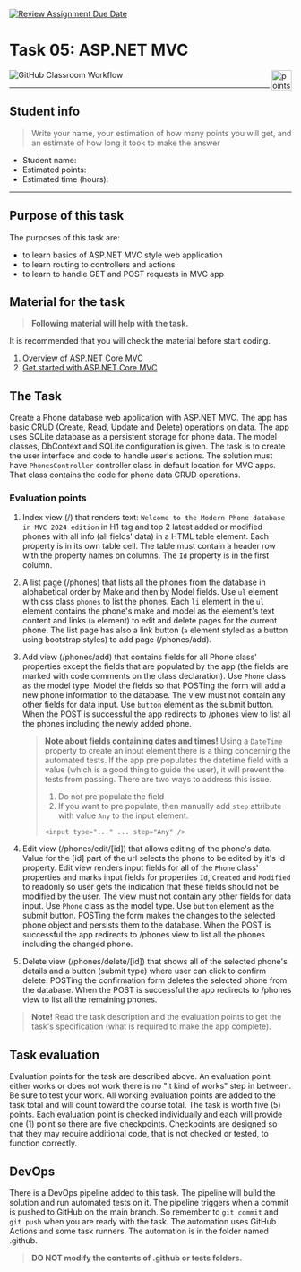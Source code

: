 [![Review Assignment Due Date](https://classroom.github.com/assets/deadline-readme-button-24ddc0f5d75046c5622901739e7c5dd533143b0c8e959d652212380cedb1ea36.svg)](https://classroom.github.com/a/O_wq1Rob)
# Task 05: ASP.NET MVC

<img alt="points bar" align="right" height="36" src="../../blob/badges/.github/badges/points-bar.svg" />

![GitHub Classroom Workflow](../../workflows/GitHub%20Classroom%20Workflow/badge.svg)

***

## Student info

> Write your name, your estimation of how many points you will get, and an estimate of how long it took to make the answer

- Student name: 
- Estimated points: 
- Estimated time (hours): 

***

## Purpose of this task

The purposes of this task are:

- to learn basics of ASP.NET MVC style web application
- to learn routing to controllers and actions
- to learn to handle GET and POST requests in MVC app

## Material for the task

> **Following material will help with the task.**

It is recommended that you will check the material before start coding.

1. [Overview of ASP.NET Core MVC](https://learn.microsoft.com/en-us/aspnet/core/mvc/overview?view=aspnetcore-6.0)
2. [Get started with ASP.NET Core MVC](https://learn.microsoft.com/en-us/aspnet/core/tutorials/first-mvc-app/start-mvc?view=aspnetcore-6.0)

## The Task

Create a Phone database web application with ASP.NET MVC. The app has basic CRUD (Create, Read, Update and Delete) operations on data. The app uses SQLite database as a persistent storage for phone data. The model classes, DbContext and SQLite configuration is given. The task is to create the user interface and code to handle user's actions. The solution must have `PhonesController` controller class in default location for MVC apps. That class contains the code for phone data CRUD operations.

### Evaluation points

1. Index view (/) that renders text: `Welcome to the Modern Phone database in MVC 2024 edition` in H1 tag and top 2 latest added or modified phones with all info (all fields' data) in a HTML table element. Each property is in its own table cell. The table must contain a header row with the property names on columns. The `Id` property is in the first column.
2. A list page (/phones) that lists all the phones from the database in alphabetical order by Make and then by Model fields. Use `ul` element with css class `phones` to list the phones. Each `li` element in the `ul` element contains the phone's make and model as the element's text content and links (`a` element) to edit and delete pages for the current phone. The list page has also a link button (`a` element styled as a button using bootstrap styles) to add page (/phones/add).
3. Add view (/phones/add) that contains fields for all Phone class' properties except the fields that are populated by the app (the fields are marked with code comments on the class declaration). Use `Phone` class as the model type. Model the fields so that POSTing the form will add a new phone information to the database. The view must not contain any other fields for data input. Use `button` element as the submit button. When the POST is successful the app redirects to /phones view to list all the phones including the newly added phone.

    > **Note about fields containing dates and times!**  Using a `DateTime` property to create an input element there is a thing concerning the automated tests. If the app pre populates the datetime field with a value (which is a good thing to guide the user), it will prevent the tests from passing. There are two ways to address this issue.
    > 
    > 1. Do not pre populate the field
    > 2. If you want to pre populate, then manually add `step` attribute with value `Any` to the input element.
    > 
    > `<input type="..." ... step="Any" />`

4. Edit view (/phones/edit/[id]) that allows editing of the phone's data. Value for the [id] part of the url selects the phone to be edited by it's Id property. Edit view renders input fields for all of the `Phone` class' properties and marks input fields for properties `Id`, `Created` and `Modified` to readonly so user gets the indication that these fields should not be modified by the user. The view must not contain any other fields for data input. Use `Phone` class as the model type. Use `button` element as the submit button. POSTing the form makes the changes to the selected phone object and persists them to the database. When the POST is successful the app redirects to /phones view to list all the phones including the changed phone.
5. Delete view (/phones/delete/[id]) that shows all of the selected phone's details and a button (submit type) where user can click to confirm delete. POSTing the confirmation form deletes the selected phone from the database. When the POST is successful the app redirects to /phones view to list all the remaining phones.

> **Note!** Read the task description and the evaluation points to get the task's specification (what is required to make the app complete).

## Task evaluation

Evaluation points for the task are described above. An evaluation point either works or does not work there is no "it kind of works" step in between. Be sure to test your work. All working evaluation points are added to the task total and will count toward the course total. The task is worth five (5) points. Each evaluation point is checked individually and each will provide one (1) point so there are five checkpoints. Checkpoints are designed so that they may require additional code, that is not checked or tested, to function correctly.

## DevOps

There is a DevOps pipeline added to this task. The pipeline will build the solution and run automated tests on it. The pipeline triggers when a commit is pushed to GitHub on the main branch. So remember to `git commit` and `git push` when you are ready with the task. The automation uses GitHub Actions and some task runners. The automation is in the folder named .github.

> **DO NOT modify the contents of .github or tests folders.**
